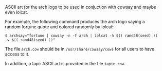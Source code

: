 ASCII art for the arch logo to be used in conjuction with cowsay and maybe even lolcat.

For example, the following command produces the arch logo saying a random fortune quote and colored randomly by lolcat:
```
$ archsay="fortune | cowsay -n -f arch | lolcat -h $(( rand48(seed) )) -v $(( rand48(seed) ))"
```

The file `arch.cow` should be in `/usr/share/cowsay/cows` for all users to have access to it.

In addition, a tapir ASCII art is provided in the file `tapir.cow`.
